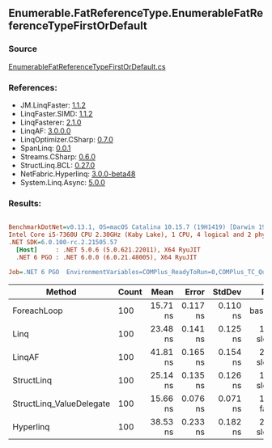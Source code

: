 ﻿## Enumerable.FatReferenceType.EnumerableFatReferenceTypeFirstOrDefault

### Source
[EnumerableFatReferenceTypeFirstOrDefault.cs](../LinqBenchmarks/Enumerable/FatReferenceType/EnumerableFatReferenceTypeFirstOrDefault.cs)

### References:
- JM.LinqFaster: [1.1.2](https://www.nuget.org/packages/JM.LinqFaster/1.1.2)
- LinqFaster.SIMD: [1.1.2](https://www.nuget.org/packages/LinqFaster.SIMD/1.0.3)
- LinqFasterer: [2.1.0](https://www.nuget.org/packages/LinqFasterer/2.1.0)
- LinqAF: [3.0.0.0](https://www.nuget.org/packages/LinqAF/3.0.0.0)
- LinqOptimizer.CSharp: [0.7.0](https://www.nuget.org/packages/LinqOptimizer.CSharp/0.7.0)
- SpanLinq: [0.0.1](https://www.nuget.org/packages/SpanLinq/0.0.1)
- Streams.CSharp: [0.6.0](https://www.nuget.org/packages/Streams.CSharp/0.6.0)
- StructLinq.BCL: [0.27.0](https://www.nuget.org/packages/StructLinq/0.27.0)
- NetFabric.Hyperlinq: [3.0.0-beta48](https://www.nuget.org/packages/NetFabric.Hyperlinq/3.0.0-beta48)
- System.Linq.Async: [5.0.0](https://www.nuget.org/packages/System.Linq.Async/5.0.0)

### Results:
``` ini

BenchmarkDotNet=v0.13.1, OS=macOS Catalina 10.15.7 (19H1419) [Darwin 19.6.0]
Intel Core i5-7360U CPU 2.30GHz (Kaby Lake), 1 CPU, 4 logical and 2 physical cores
.NET SDK=6.0.100-rc.2.21505.57
  [Host]     : .NET 5.0.6 (5.0.621.22011), X64 RyuJIT
  .NET 6 PGO : .NET 6.0.0 (6.0.21.48005), X64 RyuJIT

Job=.NET 6 PGO  EnvironmentVariables=COMPlus_ReadyToRun=0,COMPlus_TC_QuickJitForLoops=1,COMPlus_TieredPGO=1  Runtime=.NET 6.0  

```
|                   Method | Count |     Mean |    Error |   StdDev |        Ratio | RatioSD |  Gen 0 | Allocated |
|------------------------- |------ |---------:|---------:|---------:|-------------:|--------:|-------:|----------:|
|              ForeachLoop |   100 | 15.71 ns | 0.117 ns | 0.110 ns |     baseline |         | 0.0229 |      48 B |
|                     Linq |   100 | 23.48 ns | 0.141 ns | 0.125 ns | 1.50x slower |   0.01x | 0.0229 |      48 B |
|                   LinqAF |   100 | 41.81 ns | 0.165 ns | 0.154 ns | 2.66x slower |   0.02x | 0.0229 |      48 B |
|               StructLinq |   100 | 25.14 ns | 0.135 ns | 0.126 ns | 1.60x slower |   0.01x | 0.0344 |      72 B |
| StructLinq_ValueDelegate |   100 | 15.66 ns | 0.076 ns | 0.071 ns | 1.00x faster |   0.01x | 0.0229 |      48 B |
|                Hyperlinq |   100 | 38.53 ns | 0.233 ns | 0.182 ns | 2.45x slower |   0.02x | 0.0344 |      72 B |
